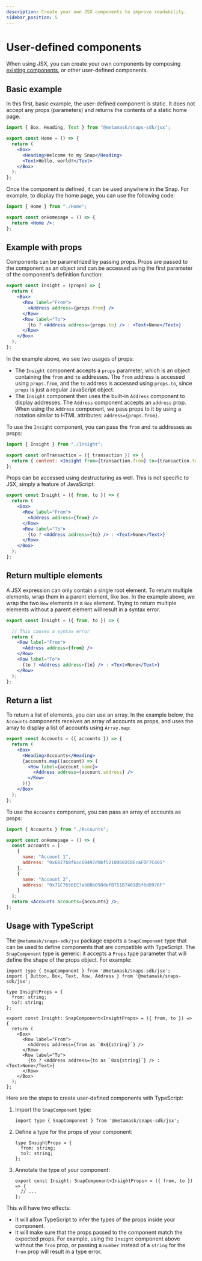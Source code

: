 ```yaml
---
description: Create your own JSX components to improve readability.
sidebar_position: 5
---
```


# User-defined components

When using JSX, you can create your own components by composing [existing components](with-jsx.md), or
other user-defined components.

## Basic example

In this first, basic example, the user-defined component is static. It does not accept any props (parameters) and returns the contents of a static home page.

```jsx title="Home.jsx"
import { Box, Heading, Text } from "@metamask/snaps-sdk/jsx";

export const Home = () => {
  return (
    <Box>
      <Heading>Welcome to my Snap</Heading>
      <Text>Hello, world!</Text>
    </Box>
  );
};
```

Once the component is defined, it can be used anywhere in the Snap. For example, to display the home page, you can use the following code:

```jsx title="index.jsx"
import { Home } from "./Home";

export const onHomepage = () => {
  return <Home />;
};
```

## Example with props

Components can be parametrized by passing props. Props are passed to the component as an object and can be accessed using the first parameter of the component's definition function:

```jsx title="Insight.jsx"
export const Insight = (props) => {
  return (
    <Box>
      <Row label="From">
        <Address address={props.from} />
      </Row>
      <Row label="To">
        {to ? <Address address={props.to} /> : <Text>None</Text>}
      </Row>
    </Box>
  );
};
```

In the example above, we see two usages of props:

- The `Insight` component accepts a `props` parameter, which is an object containing the `from` and `to` addresses. The `from` address is accessed using `props.from`, and the `to` address is accessed using `props.to`, since `props` is just a regular JavaScript object.
- The `Insight` component then uses the built-in `Address` component to display addresses. The `Address` component accepts an `address` prop. When using the `Address` component, we pass props to it by using a notation similar to HTML attributes: `address={props.from}`.

To use the `Insight` component, you can pass the `from` and `to` addresses as props:

```jsx title="index.jsx"
import { Insight } from "./Insight";

export const onTransaction = ({ transaction }) => {
  return { content: <Insight from={transaction.from} to={transaction.to} /> };
};
```

Props can be accessed using destructuring as well. This is not specific to JSX, simply a feature of JavaScript:

```jsx title="Insight.jsx"
export const Insight = ({ from, to }) => {
  return (
    <Box>
      <Row label="From">
        <Address address={from} />
      </Row>
      <Row label="To">
        {to ? <Address address={to} /> : <Text>None</Text>}
      </Row>
    </Box>
  );
};
```

## Return multiple elements

A JSX expression can only contain a single root element. To return multiple elements, wrap them in a parent element,
like `Box`. In the example above, we wrap the two `Row` elements in a `Box` element. Trying to return multiple elements
without a parent element will result in a syntax error.

```jsx title="WRONG-Insight.jsx"
export const Insight = ({ from, to }) => {

  // This causes a syntax error
  return (
    <Row label="From">
      <Address address={from} />
    </Row>
    <Row label="To">
      {to ? <Address address={to} /> : <Text>None</Text>}
    </Row>
  );
};
```

## Return a list

To return a list of elements, you can use an array. In the example below, the `Accounts` components receives an
array of accounts as props, and uses the array to display a list of accounts using `Array.map`:

```jsx title="Accounts.jsx"
export const Accounts = ({ accounts }) => {
  return (
    <Box>
      <Heading>Accounts</Heading>
      {accounts.map((account) => (
        <Row label={account.name}>
          <Address address={account.address} />
        </Row>
      ))}
    </Box>
  );
};
```

To use the `Accounts` component, you can pass an array of accounts as props:

```jsx title="index.jsx"
import { Accounts } from "./Accounts";

export const onHomepage = () => {
  const accounts = [
    {
      name: "Account 1",
      address: "0x6827b8f6cc60497d9bf5210d602C0EcaFDF7C405"
    },
    {
      name: "Account 2",
      address: "0x71C7656EC7ab88b098defB751B7401B5f6d8976F"
    }
  ];
  return <Accounts accounts={accounts} />;
};
```

## Usage with TypeScript

The `@metamask/snaps-sdk/jsx` package exports a `SnapComponent` type that can be used to define components that are compatible with TypeScript. The `SnapComponent` type is generic: it accepts a `Props` type parameter that will define the shape of the props object. For example:

```tsx title="Insight.tsx"
import type { SnapComponent } from '@metamask/snaps-sdk/jsx';
import { Button, Box, Text, Row, Address } from '@metamask/snaps-sdk/jsx';

type InsightProps = {
  from: string;
  to?: string;
};

export const Insight: SnapComponent<InsightProps> = ({ from, to }) => {
  return (
    <Box>
      <Row label="From">
        <Address address={from as `0x${string}`} />
      </Row>
      <Row label="To">
        {to ? <Address address={to as `0x${string}`} /> : <Text>None</Text>}
      </Row>
    </Box>
  );
};
```

Here are the steps to create user-defined components with TypeScript:

1. Import the `SnapComponent` type:
   ```tsx
   import type { SnapComponent } from '@metamask/snaps-sdk/jsx';
   ```
2. Define a type for the props of your component:
   ```tsx
   type InsightProps = {
     from: string;
     to?: string;
   };
   ```
3. Annotate the type of your component:
   ```tsx
   export const Insight: SnapComponent<InsightProps> = ({ from, to }) => {
     // ...
   };
   ```

This will have two effects:

- It will allow TypeScript to infer the types of the props inside your component.
- It will make sure that the props passed to the component match the expected props. For example,
using the `Insight` component above without the `from` prop, or passing a `number` instead of a
`string` for the `from` prop will result in a type error.